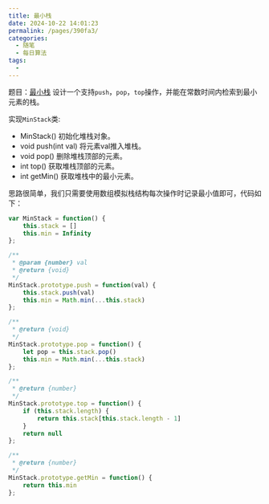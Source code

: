```yaml
---
title: 最小栈
date: 2024-10-22 14:01:23
permalink: /pages/390fa3/
categories:
  - 随笔
  - 每日算法
tags:
  - 
---
```

题目：[最小栈](https://leetcode.cn/problems/min-stack/description)
设计一个支持`push`，`pop`，`top`操作，并能在常数时间内检索到最小元素的栈。

实现`MinStack`类:

* MinStack() 初始化堆栈对象。
* void push(int val) 将元素val推入堆栈。
* void pop() 删除堆栈顶部的元素。
* int top() 获取堆栈顶部的元素。
* int getMin() 获取堆栈中的最小元素。
<!-- more -->
思路很简单，我们只需要使用数组模拟栈结构每次操作时记录最小值即可，代码如下：
```js
var MinStack = function() {
    this.stack = []
    this.min = Infinity
};

/** 
 * @param {number} val
 * @return {void}
 */
MinStack.prototype.push = function(val) {
    this.stack.push(val)
    this.min = Math.min(...this.stack)
};

/**
 * @return {void}
 */
MinStack.prototype.pop = function() {
    let pop = this.stack.pop()
    this.min = Math.min(...this.stack)
};

/**
 * @return {number}
 */
MinStack.prototype.top = function() {
    if (this.stack.length) {
        return this.stack[this.stack.length - 1]
    }
    return null
};

/**
 * @return {number}
 */
MinStack.prototype.getMin = function() {
    return this.min
};

```